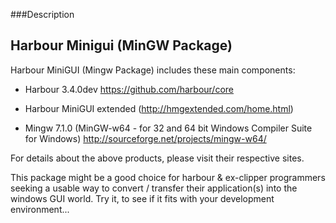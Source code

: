 
###Description

Harbour Minigui (MinGW Package)
-----------------------------------------------------------------------
Harbour MiniGUI (Mingw Package) includes these main components:

- Harbour 3.4.0dev
  https://github.com/harbour/core

- Harbour MiniGUI extended (http://hmgextended.com/home.html)

- Mingw 7.1.0 (MinGW-w64 - for 32 and 64 bit Windows Compiler Suite for Windows)
  http://sourceforge.net/projects/mingw-w64/

For details about the above products, please visit their respective sites.

This package might be a good choice for harbour & ex-clipper programmers seeking
a usable way to convert / transfer their application(s) into the windows GUI world.
Try it, to see if it fits with your development environment...



